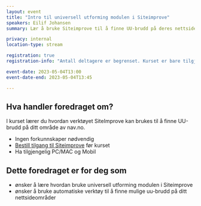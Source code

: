 ```yaml
---
layout: event
title: "Intro til universell utforming modulen i Siteimprove"
speakers: Eilif Johansen
summary: Lær å bruke Siteimprove til å finne UU-brudd på deres nettsideområde. Kurset blir en del av NAVs interne kurskatalog.

privacy: internal
location-type: stream

registration: true
registration-info: "Antall deltagere er begrenset. Kurset er bare tilgjengelig internt i NAV (ansatte og konsulenter). <a href='https://forms.office.com/e/RJDaB7HaWT'>Meld deg på</a>"

event-date: 2023-05-04T13:00
event-date-end: 2023-05-04T13:45

---
```

## Hva handler foredraget om?
I kurset lærer du hvordan verktøyet SiteImprove kan brukes til å finne UU-brudd på ditt område av nav.no.

- Ingen forkunnskaper nødvendig
- [Bestill tilgang til Siteimprove](https://jira.adeo.no/plugins/servlet/desk/portal/581/create/2641) før kurset
- Ha tilgjengelig PC/MAC og Mobil


## Dette foredraget er for deg som
- ønsker å lære hvordan bruke universell utforming modulen i Siteimprove
- ønsker å bruke automatiske verktøy til å finne mulige uu-brudd på ditt nettsideområder
